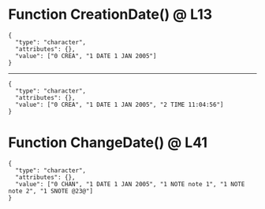# Function CreationDate() @ L13

    {
      "type": "character",
      "attributes": {},
      "value": ["0 CREA", "1 DATE 1 JAN 2005"]
    }

---

    {
      "type": "character",
      "attributes": {},
      "value": ["0 CREA", "1 DATE 1 JAN 2005", "2 TIME 11:04:56"]
    }

# Function ChangeDate() @ L41

    {
      "type": "character",
      "attributes": {},
      "value": ["0 CHAN", "1 DATE 1 JAN 2005", "1 NOTE note 1", "1 NOTE note 2", "1 SNOTE @23@"]
    }

